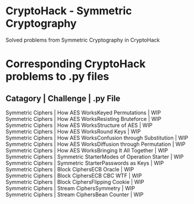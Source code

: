 # CryptoHack - Symmetric Cryptography
Solved problems from Symmetric Cryptography in CryptoHack

# Corresponding CryptoHack problems to .py files
## Catagory | Challenge | .py File <br>
Symmetric Ciphers | How AES WorksKeyed Permutations | WIP <br>
Symmetric Ciphers | How AES WorksResisting Bruteforce | WIP <br>
Symmetric Ciphers | How AES WorksStructure of AES | WIP <br>
Symmetric Ciphers | How AES WorksRound Keys | WIP <br>
Symmetric Ciphers | How AES WorksConfusion through Substitution | WIP <br>
Symmetric Ciphers | How AES WorksDiffusion through Permutation | WIP <br>
Symmetric Ciphers | How AES WorksBringing It All Together | WIP <br>
Symmetric Ciphers | Symmetric StarterModes of Operation Starter | WIP <br>
Symmetric Ciphers | Symmetric StarterPasswords as Keys | WIP <br>
Symmetric Ciphers | Block CiphersECB Oracle | WIP <br>
Symmetric Ciphers | Block CiphersECB CBC WTF | WIP <br>
Symmetric Ciphers | Block CiphersFlipping Cookie | WIP <br>
Symmetric Ciphers | Stream CiphersSymmetry | WIP <br>
Symmetric Ciphers | Stream CiphersBean Counter | WIP <br>

